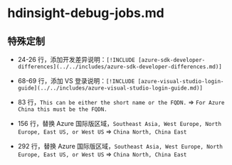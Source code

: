 # hdinsight-debug-jobs.md

## 特殊定制

* 24-26 行，添加开发差异说明：`[!INCLUDE [azure-sdk-developer-differences](../../includes/azure-sdk-developer-differences.md)]`

* 68-69 行，添加 VS 登录说明：`[!INCLUDE [azure-visual-studio-login-guide](../../includes/azure-visual-studio-login-guide.md)]`

* 83 行，`This can be either the short name or the FQDN.` => `For Azure China this must be the FQDN.`

* 156 行，替换 Azure 国际版区域，`Southeast Asia, West Europe, North Europe, East US, or West US` => `China North, China East`

* 292 行，替换 Azure 国际版区域，`Southeast Asia, West Europe, North Europe, East US, or West US` => `China North, China East`